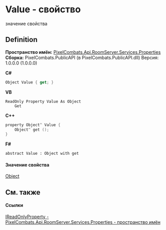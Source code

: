 # Value - свойство


значение свойства



## Definition
**Пространство имён:** <a href="7a6d0ac1-2a42-0f0a-dc90-e72ae4f99370">PixelCombats.Api.RoomServer.Services.Properties</a>  
**Сборка:** PixelCombats.PublicAPI (в PixelCombats.PublicAPI.dll) Версия: 1.0.0.0 (1.0.0.0)

**C#**
``` C#
Object Value { get; }
```
**VB**
``` VB
ReadOnly Property Value As Object
	Get
```
**C++**
``` C++
property Object^ Value {
	Object^ get ();
}
```
**F#**
``` F#
abstract Value : Object with get
```



#### Значение свойства
<a href="https://learn.microsoft.com/dotnet/api/system.object" target="_blank" rel="noopener noreferrer">Object</a>

## См. также


#### Ссылки
<a href="f6a49c5a-4951-c094-ef7e-66a1e82d853b">IReadOnlyProperty - </a>  
<a href="7a6d0ac1-2a42-0f0a-dc90-e72ae4f99370">PixelCombats.Api.RoomServer.Services.Properties - пространство имён</a>  
